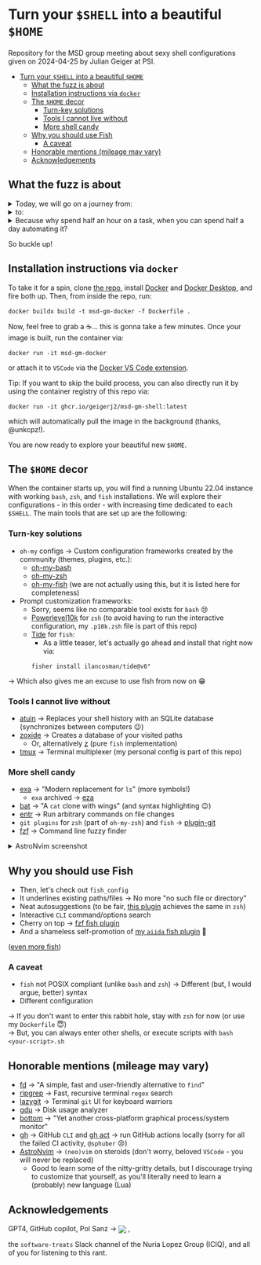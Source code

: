 # Turn your `$SHELL` into a beautiful `$HOME`

Repository for the MSD group meeting about sexy shell configurations given on 2024-04-25 by Julian Geiger at PSI.

- [Turn your `$SHELL` into a beautiful `$HOME`](#turn-your-shell-into-a-beautiful-home)
  - [What the fuzz is about](#what-the-fuzz-is-about)
  - [Installation instructions via `docker`](#installation-instructions-via-docker)
  - [The `$HOME` decor](#the-home-decor)
    - [Turn-key solutions](#turn-key-solutions)
    - [Tools I cannot live without](#tools-i-cannot-live-without)
    - [More shell candy](#more-shell-candy)
  - [Why you should use Fish](#why-you-should-use-fish)
    - [A caveat](#a-caveat)
  - [Honorable mentions (mileage may vary)](#honorable-mentions-mileage-may-vary)
  - [Acknowledgements](#acknowledgements)

## What the fuzz is about

<details>
<summary>Today, we will go on a journey from:</summary>

<img src="memes/crying-chemes.png" width="100%">

</details>

<details>
<summary>to:</summary>

<img src="memes/buff-doge.png" width="100%">

</details>

<details>
<summary>Because why spend half an hour on a  task, when you can spend half a day automating it?</summary>

<img src="https://i.imgflip.com/8ns57i.jpg" width="100%">

</details>

So buckle up!

## Installation instructions via `docker`

To take it for a spin, clone [the repo](https://github.com/GeigerJ2/msd-gm-shell), install
[Docker](https://docs.docker.com/engine/install/) and [Docker
Desktop](https://docs.docker.com/desktop/install/linux-install/), and fire both up. Then, from inside the repo, run:

```shell
docker buildx build -t msd-gm-docker -f Dockerfile .
```

Now, feel free to grab a :coffee:... this is gonna take a few minutes. Once your image is built, run the container via:

```shell
docker run -it msd-gm-docker
```

or attach it to `VSCode` via the [Docker VS Code extension](https://marketplace.visualstudio.com/items?itemName=ms-azuretools.vscode-docker).

Tip: If you want to skip the build process, you can also directly run it by using the container registry of this repo via:

```shell
docker run -it ghcr.io/geigerj2/msd-gm-shell:latest
```

which will automatically pull the image in the background (thanks, @unkcpz!).

You are now ready to explore your beautiful new `$HOME`.

## The `$HOME` decor

When the container starts up, you will find a running Ubuntu 22.04 instance with working `bash`, `zsh`, and `fish`
installations. We will explore their configurations - in this order - with increasing time dedicated to each `$SHELL`. The
main tools that are set up are the following:

### Turn-key solutions

- `oh-my` configs &rarr; Custom configuration frameworks created by the community (themes, plugins, etc.):
  - [oh-my-bash](https://github.com/ohmybash/oh-my-bash)
  - [oh-my-zsh](https://github.com/ohmyzsh/ohmyzsh)
  - [oh-my-fish](https://github.com/oh-my-fish/oh-my-fish) (we are not actually using this, but it is listed here for completeness)
- Prompt customization frameworks:
  - Sorry, seems like no comparable tool exists for `bash` :cry:
  - [Powerlevel10k](https://github.com/romkatv/powerlevel10k/) for `zsh` (to avoid having to run the interactive
    configuration, my `.p10k.zsh` file is part of this repo)
  - [Tide](https://github.com/IlanCosman/tide) for `fish`:
    - As a little teaser, let's actually go ahead and install that right now via:
    ```
    fisher install ilancosman/tide@v6"
    ```
&rarr; Which also gives me an excuse to use fish from now on :grin:

### Tools I cannot live without

- [atuin](https://github.com/atuinsh/atuin) &rarr; Replaces your shell history with an SQLite database (synchronizes between computers :wink:)
- [zoxide](https://github.com/ajeetdsouza/zoxide) &rarr; Creates a database of your visited paths
  - Or, alternatively [z](https://github.com/jethrokuan/z) (pure `fish` implementation)
- [tmux](https://github.com/tmux/tmux) &rarr; Terminal multiplexer (my personal config is part of this repo)

### More shell candy

- [exa](https://github.com/ogham/exa) &rarr; "Modern replacement for `ls`" (more symbols!)
  - `exa` archived &rarr; [eza](https://github.com/eza-community/eza)
- [bat](https://github.com/sharkdp/bat) &rarr; "A `cat` clone with wings" (and syntax highlighting :wink:)
- [entr](https://github.com/eradman/entr) &rarr; Run arbitrary commands on file changes
- `git plugins` for `zsh` (part of `oh-my-zsh`) and `fish` &rarr; [plugin-git](https://github.com/jhillyerd/plugin-git)
- [fzf](https://github.com/junegunn/fzf) &rarr; Command line fuzzy finder

<details>
<summary>AstroNvim screenshot</summary>

<img src="https://astronvim.com/_astro/astrodark.CdHFd1a7_eiWC4.webp" width="100%">

</details>

## Why you should use Fish

- Then, let's check out `fish_config`
- It underlines existing paths/files &rarr; No more "no such file or directory"
- Neat autosuggestions (to be fair, [this plugin](https://github.com/zsh-users/zsh-autosuggestions) achieves the same in `zsh`)
- Interactive `CLI` command/options search
- Cherry on top &rarr; [fzf fish plugin](https://github.com/PatrickF1/fzf.fish)
- And a shameless self-promotion of [my `aiida` fish plugin](https://github.com/GeigerJ2/plugin-aiida) :rocket:

([even more fish](https://github.com/jorgebucaran/awsm.fish))

### A caveat

- `fish` not POSIX compliant (unlike `bash` and `zsh`) &rarr; Different (but, I would argue, better) syntax
- Different configuration

&rarr; If you don't want to enter this rabbit hole, stay with `zsh` for now (or use my `Dockerfile` :innocent:) <br>
&rarr; But, you can always enter other shells, or execute scripts with `bash <your-script>.sh`

## Honorable mentions (mileage may vary)

- [fd](https://github.com/sharkdp/fd) &rarr; "A simple, fast and user-friendly alternative to `find`"
- [ripgrep](https://github.com/BurntSushi/ripgrep) &rarr; Fast, recursive terminal `regex` search
- [lazygit](https://github.com/jesseduffield/lazygit) &rarr; Terminal `git` UI for keyboard warriors
- [gdu](https://github.com/dundee/gdu) &rarr; Disk usage analyzer
- [bottom](https://github.com/ClementTsang/bottom) &rarr; "Yet another cross-platform graphical process/system monitor"
- [gh](https://github.com/cli/cli) &rarr; GitHub `CLI` and [gh act](https://github.com/nektos/act) &rarr; run GitHub
  actions locally (sorry for all the failed CI activity, `@sphuber` :cry:)
- [AstroNvim](https://astronvim.com) &rarr; `(neo)vim` on steroids (don't worry, beloved `VSCode` - you will never be replaced)
  - Good to learn some of the nitty-gritty details, but I discourage trying to customize that yourself, as you'll
  literally need to learn a (probably) new language (Lua)

## Acknowledgements

GPT4, GitHub copilot, Pol Sanz &rarr;
<img src="https://www.iciq.org/wp-content/uploads/2022/11/PolSanz.jpg" width="20%" align="center"> ,

the `software-treats` Slack channel of the Nuria Lopez Group (ICIQ), and all of you for listening to this rant.
